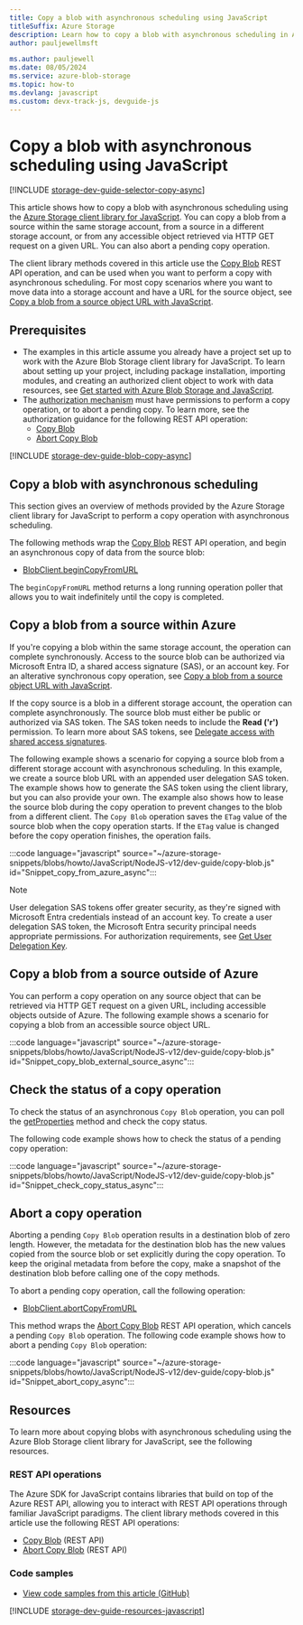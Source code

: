 ```yaml
---
title: Copy a blob with asynchronous scheduling using JavaScript
titleSuffix: Azure Storage
description: Learn how to copy a blob with asynchronous scheduling in Azure Storage by using the JavaScript client library.
author: pauljewellmsft

ms.author: pauljewell
ms.date: 08/05/2024
ms.service: azure-blob-storage
ms.topic: how-to
ms.devlang: javascript
ms.custom: devx-track-js, devguide-js
---
```


# Copy a blob with asynchronous scheduling using JavaScript

[!INCLUDE [storage-dev-guide-selector-copy-async](../../../includes/storage-dev-guides/storage-dev-guide-selector-copy-async.md)]

This article shows how to copy a blob with asynchronous scheduling using the [Azure Storage client library for JavaScript](/javascript/api/overview/azure/storage-blob-readme). You can copy a blob from a source within the same storage account, from a source in a different storage account, or from any accessible object retrieved via HTTP GET request on a given URL. You can also abort a pending copy operation.

The client library methods covered in this article use the [Copy Blob](/rest/api/storageservices/copy-blob) REST API operation, and can be used when you want to perform a copy with asynchronous scheduling. For most copy scenarios where you want to move data into a storage account and have a URL for the source object, see [Copy a blob from a source object URL with JavaScript](storage-blob-copy-url-javascript.md).

## Prerequisites

- The examples in this article assume you already have a project set up to work with the Azure Blob Storage client library for JavaScript. To learn about setting up your project, including package installation, importing modules, and creating an authorized client object to work with data resources, see [Get started with Azure Blob Storage and JavaScript](storage-blob-javascript-get-started.md).
- The [authorization mechanism](../common/authorize-data-access.md) must have permissions to perform a copy operation, or to abort a pending copy. To learn more, see the authorization guidance for the following REST API operation:
    - [Copy Blob](/rest/api/storageservices/copy-blob#authorization)
    - [Abort Copy Blob](/rest/api/storageservices/abort-copy-blob#authorization)

[!INCLUDE [storage-dev-guide-blob-copy-async](../../../includes/storage-dev-guides/storage-dev-guide-about-blob-copy-async.md)]

## Copy a blob with asynchronous scheduling

This section gives an overview of methods provided by the Azure Storage client library for JavaScript to perform a copy operation with asynchronous scheduling.

The following methods wrap the [Copy Blob](/rest/api/storageservices/copy-blob) REST API operation, and begin an asynchronous copy of data from the source blob:

- [BlobClient.beginCopyFromURL](/javascript/api/@azure/storage-blob/blobclient#@azure-storage-blob-blobclient-begincopyfromurl)

The `beginCopyFromURL` method returns a long running operation poller that allows you to wait indefinitely until the copy is completed.

## Copy a blob from a source within Azure

If you're copying a blob within the same storage account, the operation can complete synchronously. Access to the source blob can be authorized via Microsoft Entra ID, a shared access signature (SAS), or an account key. For an alterative synchronous copy operation, see [Copy a blob from a source object URL with JavaScript](storage-blob-copy-url-javascript.md).

If the copy source is a blob in a different storage account, the operation can complete asynchronously. The source blob must either be public or authorized via SAS token. The SAS token needs to include the **Read ('r')** permission. To learn more about SAS tokens, see [Delegate access with shared access signatures](../common/storage-sas-overview.md).

The following example shows a scenario for copying a source blob from a different storage account with asynchronous scheduling. In this example, we create a source blob URL with an appended user delegation SAS token. The example shows how to generate the SAS token using the client library, but you can also provide your own. The example also shows how to lease the source blob during the copy operation to prevent changes to the blob from a different client. The `Copy Blob` operation saves the `ETag` value of the source blob when the copy operation starts. If the `ETag` value is changed before the copy operation finishes, the operation fails.

:::code language="javascript" source="~/azure-storage-snippets/blobs/howto/JavaScript/NodeJS-v12/dev-guide/copy-blob.js" id="Snippet_copy_from_azure_async":::

> [!NOTE]
> User delegation SAS tokens offer greater security, as they're signed with Microsoft Entra credentials instead of an account key. To create a user delegation SAS token, the Microsoft Entra security principal needs appropriate permissions. For authorization requirements, see [Get User Delegation Key](/rest/api/storageservices/get-user-delegation-key#authorization).

## Copy a blob from a source outside of Azure

You can perform a copy operation on any source object that can be retrieved via HTTP GET request on a given URL, including accessible objects outside of Azure. The following example shows a scenario for copying a blob from an accessible source object URL.

:::code language="javascript" source="~/azure-storage-snippets/blobs/howto/JavaScript/NodeJS-v12/dev-guide/copy-blob.js" id="Snippet_copy_blob_external_source_async":::

## Check the status of a copy operation

To check the status of an asynchronous `Copy Blob` operation, you can poll the [getProperties](/javascript/api/@azure/storage-blob/blobclient#@azure-storage-blob-blobclient-getproperties) method and check the copy status.

The following code example shows how to check the status of a pending copy operation:

:::code language="javascript" source="~/azure-storage-snippets/blobs/howto/JavaScript/NodeJS-v12/dev-guide/copy-blob.js" id="Snippet_check_copy_status_async":::

## Abort a copy operation

Aborting a pending `Copy Blob` operation results in a destination blob of zero length. However, the metadata for the destination blob has the new values copied from the source blob or set explicitly during the copy operation. To keep the original metadata from before the copy, make a snapshot of the destination blob before calling one of the copy methods.

To abort a pending copy operation, call the following operation:

- [BlobClient.abortCopyFromURL](/javascript/api/@azure/storage-blob/blobclient#@azure-storage-blob-blobclient-abortcopyfromurl)

This method wraps the [Abort Copy Blob](/rest/api/storageservices/abort-copy-blob) REST API operation, which cancels a pending `Copy Blob` operation. The following code example shows how to abort a pending `Copy Blob` operation:

:::code language="javascript" source="~/azure-storage-snippets/blobs/howto/JavaScript/NodeJS-v12/dev-guide/copy-blob.js" id="Snippet_abort_copy_async":::

## Resources

To learn more about copying blobs with asynchronous scheduling using the Azure Blob Storage client library for JavaScript, see the following resources.

### REST API operations

The Azure SDK for JavaScript contains libraries that build on top of the Azure REST API, allowing you to interact with REST API operations through familiar JavaScript paradigms. The client library methods covered in this article use the following REST API operations:

- [Copy Blob](/rest/api/storageservices/copy-blob) (REST API)
- [Abort Copy Blob](/rest/api/storageservices/abort-copy-blob) (REST API)

### Code samples

- [View code samples from this article (GitHub)](https://github.com/Azure-Samples/AzureStorageSnippets/blob/master/blobs/howto/JavaScript/NodeJS-v12/dev-guide/copy-blob.js)

[!INCLUDE [storage-dev-guide-resources-javascript](../../../includes/storage-dev-guides/storage-dev-guide-resources-javascript.md)]

